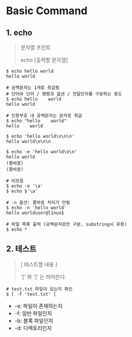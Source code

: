 ﻿# Basic Command
## 1. echo
> 문자열 프린트
>
> echo [출력할 문자열]

```
$ echo hello world
hello world

# 공백문자는 1개로 취급됨
# 단어와 단어 / 명령과 옵션 / 전달인자를 구분하는 용도
$ echo hello    world
hello world

# 인용부호 내 공백문자는 문자로 취급
$ echo "hello    world"
hello    world

$ echo 'hello world\n\n\n'
hello world\n\n\n

$ echo -e 'hello world\n\n'
hello world
(줄바꿈)
(줄바꿈)

# 비프음
$ echo -e '\a'
$ echo $'\a'

# -n 옵션: 줄바꿈 처리가 안됨
$ echo -n 'hello world'
hello worlduser@linux$

# 파일 목록 출력 (공백문자로만 구분, substring시 유용)
$ echo *

```



## 2. 테스트

> [ 테스트할 내용 ]
>
> '[' 와 ']' 는 띄어쓴다.

```
# test.txt 파일이 있는지 확인
$ [ -f 'test.txt' ]
```

- -e: 파일이 존재하는지
- -f: 일반 파일인지
- -b: 블록 파일인지
- -d: 디렉토리인지



